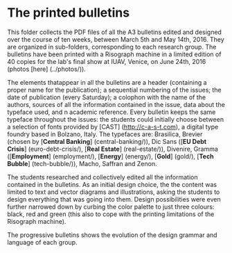 The printed bulletins
=====================

This folder collects the PDF files of all the A3 bulletins edited and designed over the course of ten weeks, between March 5th and May 14th, 2016. They are organized in sub-folders, corresponding to each research group. The bulletins have been printed with a Risograph machine in a limited edition of 40 copies for the lab's final show at IUAV, Venice, on June 24th, 2016 (photos [here] (../photos/)).

The elements thatappear in all the bulletins are a header (containing a proper name for the publication); a sequential numbering of the issues; the date of publication (every Saturday); a colophon with the name of the authors, sources of all the information contained in the issue, data about the typeface used, and n academic reference. Every bulletin keeps the same typeface throughout the issues: the students could initially choose between a selection of fonts provided by [CAST] (http://c-a-s-t.com), a digital type foundry based in Bolzano, Italy. The typefaces are: Brasilica, Brevier (chosen by [__Central Banking__] (central-banking/)), Dic Sans ([__EU Debt Crisis__] (euro-debt-crisis/), [__Real Estate__] (real-estate/)), Divenire, Gramma ([__Employment__] (employment/), [__Energy__] (energy/), [__Gold__] (gold/), [__Tech Bubble__] (tech-bubble/)), Macho, Saffran and Zenon. 

The students researched and collectively edited all the information contained in the bulletins. As an initial design choice, the the content was limited to text and vector diagrams and illustrations, asking the students to design everything that was going into them. Design possibilities were even further narrowed down by curbing the color palette to just three colours: black, red and green (this also to cope with the printing limitations of the Risograph machine).

The progressive bulletins shows the evolution of the design grammar and language of each group. 
